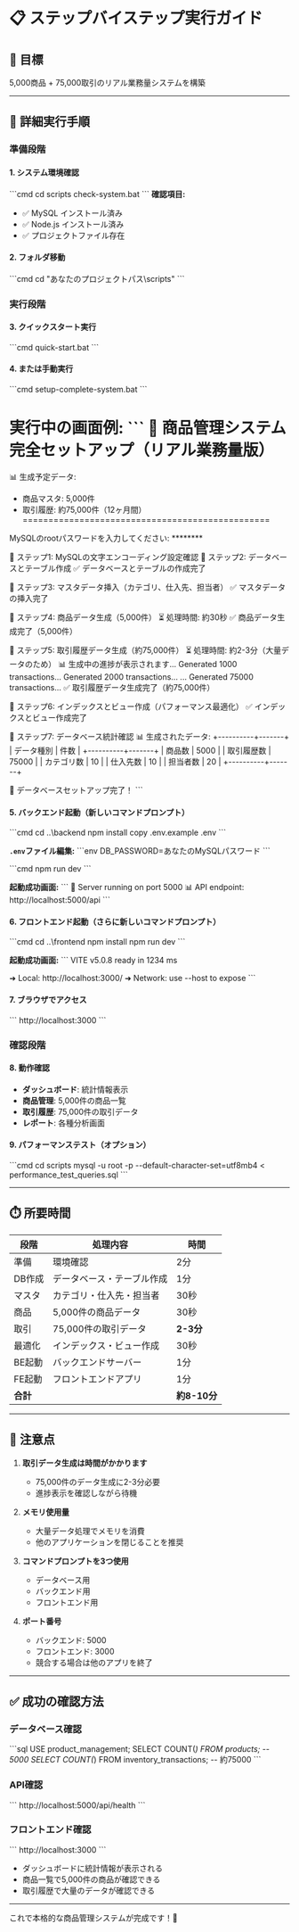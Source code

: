 # 📋 ステップバイステップ実行ガイド

## 🎯 目標
5,000商品 + 75,000取引のリアル業務量システムを構築

---

## 📝 詳細実行手順

### 準備段階

#### 1. システム環境確認
\`\`\`cmd
cd scripts
check-system.bat
\`\`\`
**確認項目:**
- ✅ MySQL インストール済み
- ✅ Node.js インストール済み
- ✅ プロジェクトファイル存在

#### 2. フォルダ移動
\`\`\`cmd
cd "あなたのプロジェクトパス\scripts"
\`\`\`

### 実行段階

#### 3. クイックスタート実行
\`\`\`cmd
quick-start.bat
\`\`\`

#### 4. または手動実行
\`\`\`cmd
setup-complete-system.bat
\`\`\`

**実行中の画面例:**
\`\`\`
🚀 商品管理システム完全セットアップ（リアル業務量版）
================================================
📊 生成予定データ:
  - 商品マスタ: 5,000件
  - 取引履歴: 約75,000件（12ヶ月間）
================================================

MySQLのrootパスワードを入力してください: ********

🔧 ステップ1: MySQLの文字エンコーディング設定確認
🔧 ステップ2: データベースとテーブル作成
✅ データベースとテーブルの作成完了

🔧 ステップ3: マスタデータ挿入（カテゴリ、仕入先、担当者）
✅ マスタデータの挿入完了

🔧 ステップ4: 商品データ生成（5,000件）
   ⏳ 処理時間: 約30秒
✅ 商品データ生成完了（5,000件）

🔧 ステップ5: 取引履歴データ生成（約75,000件）
   ⏳ 処理時間: 約2-3分（大量データのため）
   📊 生成中の進捗が表示されます...
Generated 1000 transactions...
Generated 2000 transactions...
...
Generated 75000 transactions...
✅ 取引履歴データ生成完了（約75,000件）

🔧 ステップ6: インデックスとビュー作成（パフォーマンス最適化）
✅ インデックスとビュー作成完了

🔧 ステップ7: データベース統計確認
📊 生成されたデータ:
+----------+-------+
| データ種別 | 件数   |
+----------+-------+
| 商品数    | 5000  |
| 取引履歴数 | 75000 |
| カテゴリ数 | 10    |
| 仕入先数  | 10    |
| 担当者数  | 20    |
+----------+-------+

🎉 データベースセットアップ完了！
\`\`\`

#### 5. バックエンド起動（新しいコマンドプロンプト）
\`\`\`cmd
cd ..\backend
npm install
copy .env.example .env
\`\`\`

**`.env`ファイル編集:**
\`\`\`env
DB_PASSWORD=あなたのMySQLパスワード
\`\`\`

\`\`\`cmd
npm run dev
\`\`\`

**起動成功画面:**
\`\`\`
🚀 Server running on port 5000
📊 API endpoint: http://localhost:5000/api
\`\`\`

#### 6. フロントエンド起動（さらに新しいコマンドプロンプト）
\`\`\`cmd
cd ..\frontend
npm install
npm run dev
\`\`\`

**起動成功画面:**
\`\`\`
  VITE v5.0.8  ready in 1234 ms

  ➜  Local:   http://localhost:3000/
  ➜  Network: use --host to expose
\`\`\`

#### 7. ブラウザでアクセス
\`\`\`
http://localhost:3000
\`\`\`

### 確認段階

#### 8. 動作確認
- **ダッシュボード**: 統計情報表示
- **商品管理**: 5,000件の商品一覧
- **取引履歴**: 75,000件の取引データ
- **レポート**: 各種分析画面

#### 9. パフォーマンステスト（オプション）
\`\`\`cmd
cd scripts
mysql -u root -p --default-character-set=utf8mb4 < performance_test_queries.sql
\`\`\`

---

## ⏱️ 所要時間

| 段階 | 処理内容 | 時間 |
|------|----------|------|
| 準備 | 環境確認 | 2分 |
| DB作成 | データベース・テーブル作成 | 1分 |
| マスタ | カテゴリ・仕入先・担当者 | 30秒 |
| 商品 | 5,000件の商品データ | 30秒 |
| 取引 | 75,000件の取引データ | **2-3分** |
| 最適化 | インデックス・ビュー作成 | 30秒 |
| BE起動 | バックエンドサーバー | 1分 |
| FE起動 | フロントエンドアプリ | 1分 |
| **合計** | | **約8-10分** |

---

## 🚨 注意点

1. **取引データ生成は時間がかかります**
   - 75,000件のデータ生成に2-3分必要
   - 進捗表示を確認しながら待機

2. **メモリ使用量**
   - 大量データ処理でメモリを消費
   - 他のアプリケーションを閉じることを推奨

3. **コマンドプロンプトを3つ使用**
   - データベース用
   - バックエンド用
   - フロントエンド用

4. **ポート番号**
   - バックエンド: 5000
   - フロントエンド: 3000
   - 競合する場合は他のアプリを終了

---

## ✅ 成功の確認方法

### データベース確認
\`\`\`sql
USE product_management;
SELECT COUNT(*) FROM products;     -- 5000
SELECT COUNT(*) FROM inventory_transactions; -- 約75000
\`\`\`

### API確認
\`\`\`
http://localhost:5000/api/health
\`\`\`

### フロントエンド確認
\`\`\`
http://localhost:3000
\`\`\`
- ダッシュボードに統計情報が表示される
- 商品一覧で5,000件の商品が確認できる
- 取引履歴で大量のデータが確認できる

---

これで本格的な商品管理システムが完成です！🎉
